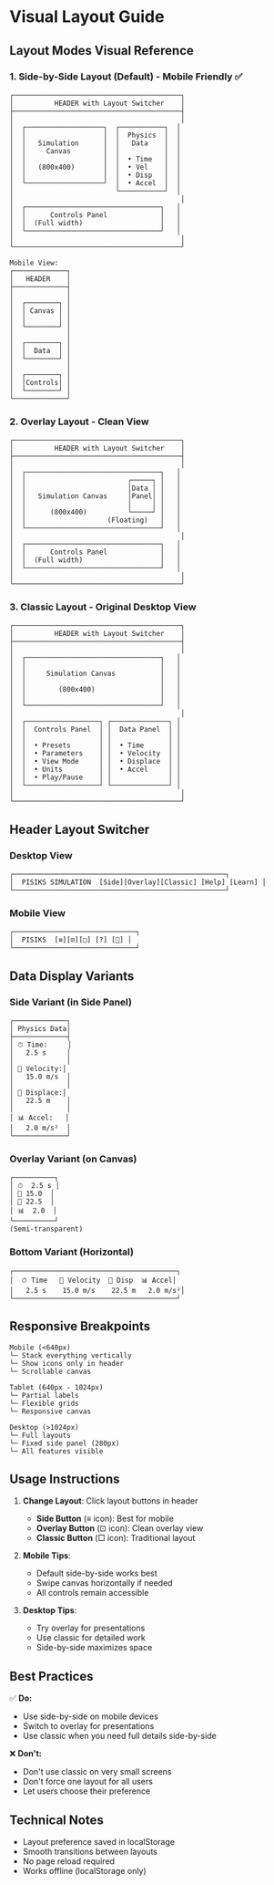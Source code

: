 # Visual Layout Guide

## Layout Modes Visual Reference

### 1. Side-by-Side Layout (Default) - Mobile Friendly ✅
```
┌─────────────────────────────────────────┐
│          HEADER with Layout Switcher    │
├─────────────────────────────────────────┤
│                                         │
│  ┌───────────────────┐  ┌───────────┐  │
│  │                   │  │  Physics  │  │
│  │   Simulation      │  │   Data    │  │
│  │     Canvas        │  │           │  │
│  │                   │  │  • Time   │  │
│  │   (800x400)       │  │  • Vel    │  │
│  │                   │  │  • Disp   │  │
│  └───────────────────┘  │  • Accel  │  │
│                         └───────────┘  │
│                                         │
│  ┌─────────────────────────────────┐   │
│  │      Controls Panel             │   │
│  │  (Full width)                   │   │
│  └─────────────────────────────────┘   │
│                                         │
└─────────────────────────────────────────┘

Mobile View:
┌─────────────┐
│   HEADER    │
├─────────────┤
│             │
│  ┌────────┐ │
│  │ Canvas │ │
│  │        │ │
│  └────────┘ │
│             │
│  ┌────────┐ │
│  │  Data  │ │
│  └────────┘ │
│             │
│  ┌────────┐ │
│  │Controls│ │
│  └────────┘ │
└─────────────┘
```

### 2. Overlay Layout - Clean View
```
┌─────────────────────────────────────────┐
│          HEADER with Layout Switcher    │
├─────────────────────────────────────────┤
│                                         │
│  ┌─────────────────────────────────┐   │
│  │                         ┌─────┐ │   │
│  │                         │Data │ │   │
│  │   Simulation Canvas     │Panel│ │   │
│  │                         │     │ │   │
│  │      (800x400)          └─────┘ │   │
│  │                    (Floating)   │   │
│  └─────────────────────────────────┘   │
│                                         │
│  ┌─────────────────────────────────┐   │
│  │      Controls Panel             │   │
│  │  (Full width)                   │   │
│  └─────────────────────────────────┘   │
│                                         │
└─────────────────────────────────────────┘
```

### 3. Classic Layout - Original Desktop View
```
┌─────────────────────────────────────────┐
│          HEADER with Layout Switcher    │
├─────────────────────────────────────────┤
│                                         │
│  ┌─────────────────────────────────┐   │
│  │                                 │   │
│  │     Simulation Canvas           │   │
│  │                                 │   │
│  │        (800x400)                │   │
│  │                                 │   │
│  └─────────────────────────────────┘   │
│                                         │
│  ┌──────────────────┐ ┌──────────────┐ │
│  │  Controls Panel  │ │  Data Panel  │ │
│  │                  │ │              │ │
│  │  • Presets       │ │  • Time      │ │
│  │  • Parameters    │ │  • Velocity  │ │
│  │  • View Mode     │ │  • Displace  │ │
│  │  • Units         │ │  • Accel     │ │
│  │  • Play/Pause    │ │              │ │
│  └──────────────────┘ └──────────────┘ │
│                                         │
└─────────────────────────────────────────┘
```

## Header Layout Switcher

### Desktop View
```
┌────────────────────────────────────────────────────┐
│  PISIKS SIMULATION  [Side][Overlay][Classic] [Help] [Learn] │
└────────────────────────────────────────────────────┘
```

### Mobile View
```
┌──────────────────────────────┐
│  PISIKS  [≡][⊡][□] [?] [📖] │
└──────────────────────────────┘
```

## Data Display Variants

### Side Variant (in Side Panel)
```
┌─────────────┐
│ Physics Data│
├─────────────┤
│ ⏱ Time:     │
│   2.5 s     │
│             │
│ 💨 Velocity:│
│   15.0 m/s  │
│             │
│ 📏 Displace:│
│   22.5 m    │
│             │
│ 📊 Accel:   │
│   2.0 m/s²  │
└─────────────┘
```

### Overlay Variant (on Canvas)
```
┌──────────┐
│ ⏱  2.5 s │
│ 💨 15.0  │
│ 📏 22.5  │
│ 📊  2.0  │
└──────────┘
(Semi-transparent)
```

### Bottom Variant (Horizontal)
```
┌────────────────────────────────────────┐
│  ⏱ Time   💨 Velocity  📏 Disp  📊 Accel│
│   2.5 s    15.0 m/s    22.5 m   2.0 m/s²│
└────────────────────────────────────────┘
```

## Responsive Breakpoints

```
Mobile (<640px)
└─ Stack everything vertically
└─ Show icons only in header
└─ Scrollable canvas

Tablet (640px - 1024px)  
└─ Partial labels
└─ Flexible grids
└─ Responsive canvas

Desktop (>1024px)
└─ Full layouts
└─ Fixed side panel (280px)
└─ All features visible
```

## Usage Instructions

1. **Change Layout**: Click layout buttons in header
   - **Side Button** (≡ icon): Best for mobile
   - **Overlay Button** (⊡ icon): Clean overlay view
   - **Classic Button** (□ icon): Traditional layout

2. **Mobile Tips**:
   - Default side-by-side works best
   - Swipe canvas horizontally if needed
   - All controls remain accessible

3. **Desktop Tips**:
   - Try overlay for presentations
   - Use classic for detailed work
   - Side-by-side maximizes space

## Best Practices

✅ **Do:**
- Use side-by-side on mobile devices
- Switch to overlay for presentations
- Use classic when you need full details side-by-side

❌ **Don't:**
- Don't use classic on very small screens
- Don't force one layout for all users
- Let users choose their preference

## Technical Notes

- Layout preference saved in localStorage
- Smooth transitions between layouts
- No page reload required
- Works offline (localStorage only)
